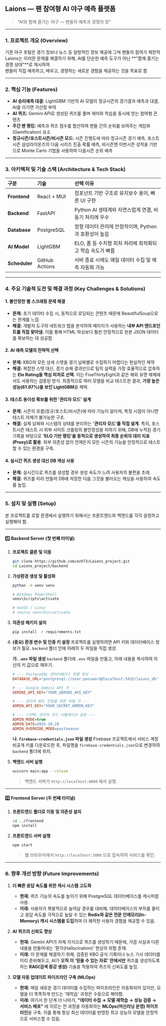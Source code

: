 ## Laions — 팬 참여형 AI 야구 예측 플랫폼

> "AI와 함께 즐기는 야구 — 팬들의 예측과 경쟁의 장"

-----

### 1\. 프로젝트 개요 (Overview)

기존 야구 포털은 경기 정보나 뉴스 등 일방적인 정보 제공에 그쳐 팬들의 참여가 제한적  
Laions는 이러한 문제를 해결하기 위해, AI를 단순한 예측 도구가 아닌 \*\*"함께 즐기는 경쟁 상대"\*\*로 제시하여   
팬들이 직접 예측하고, 배우고, 경쟁하는 새로운 경험을 제공하는 것을 목표로 함

-----

### 2\. 핵심 기능 (Features)

  * **AI 승리예측 대결:** LightGBM 기반의 AI 모델의 정규시즌의 경기결과 예측과 대결, AI를 이기면 가산점 부여
  * **AI 퀴즈:** Gemini API로 생성된 퀴즈를 풀며 재미와 학습을 동시에 얻는 참여형 콘텐츠
  * **주간 팬 랭킹:** 예측과 퀴즈 점수를 합산하여 팬들 간의 순위를 보여주는 게임화(Gamification) 요소
  * **정규시즌/포스트시즌/비시즌 모드:** 시즌 진행도에 따라 정규시즌 경기 예측, 포스트시즌 삼성라이온즈의 다음 시리즈 진출 확률 예측, 비시즌엔 이번시즌 성적을 기반으로 Monte Carlo 기법을 사용하여 다음시즌 순위 예측

-----

### 3\. 아키텍처 및 기술 스택 (Architecture & Tech Stack)

| 구분 | 기술 | 선택 이유 |
| :--- | :--- | :--- |
| **Frontend** | React + MUI | 컴포넌트 기반 구조로 유지보수 용이, 빠른 UI 구현 |
| **Backend** | FastAPI | Python AI 생태계와 자연스럽게 연결, 비동기 처리에 우수 |
| **Database** | PostgreSQL | 정형 데이터 관리에 안정적이며, Python과 호환성이 높음 |
| **AI Model** | LightGBM | ELO, 폼 등 수치형 피처 처리에 최적화되고 학습 속도가 빠름 |
| **Scheduler**| GitHub Actions | 서버 종료 시에도 매일 데이터 수집 및 예측 자동화 가능 |

-----

### 4\. 주요 기술적 도전 및 해결 과정 (Key Challenges & Solutions)

#### 1\. 불안정한 웹 스크래핑 문제 해결

  * **문제:** 초기 데이터 수집 시, 동적으로 로딩되는 콘텐츠 때문에 BeautifulSoup으로는 한계를 느낌
  * **해결:** 개발자 도구의 네트워크 탭을 분석하여 페이지가 사용하는 **내부 API 엔드포인트를 직접 찾아냄.** 이를 통해 HTML 파싱보다 훨씬 안정적으로 원본 JSON 데이터를 확보하는 데 성공함.

#### 2\. AI 예측 모델의 전략적 선택

  * **문제:** KBO의 모든 상세 스탯을 경기 날짜별로 수집하기 어렵다는 현실적인 제약
  * **해결:** 복잡한 스탯 대신, 경기 승패 결과만으로 팀의 실력을 가장 효율적으로 압축하는 **Elo Rating을 핵심 피처로 선택.** 이는 FiveThirtyEight과 같은 해외 유명 매체에서도 사용하는 검증된 방식. 최종적으로 여러 모델을 비교 테스트한 결과, **가장 높은 성능(61.97%)을 보인 LightGBM**을 채택.

#### 3\. 테스트 용이성 확보를 위한 '관리자 모드' 설계

* **문제:** 시즌의 흐름(정규/포스트/비시즌)에 따라 기능이 달라져, 특정 시점이 아니면 테스트 자체가 불가능한 구조.
* **해결:** 실제 날짜와 시스템의 상태를 분리하는 **'관리자 모드'를 직접 설계**. 특히, 포스트시즌 테스트 시 외부 사이트 크롤링의 불안정성을 피하기 위해, DB에 누적된 경기 기록을 바탕으로 **'ELO 기반 랭킹'을 동적으로 생성하여 최종 순위의 대리 지표(Proxy)로 활용**. 외부 의존성 없이 언제든지 모든 시즌의 기능을 안정적으로 테스트할 수 있는 환경을 구축.

  
#### 4\. 실시간 퀴즈 생성 대신 DB 캐싱 사용

  * **문제:** 실시간으로 퀴즈를 생성할 경우 생성 속도가 느려 사용자의 불편을 초래.
  * **해결:** 퀴즈를 미리 만들어 DB에 저장한 다음 그것을 불러오는 캐싱을 사용하여 속도를 높임.

-----

### 5. 설치 및 실행 (Setup)

본 프로젝트를 로컬 환경에서 실행하기 위해서는 프론트엔드와 백엔드를 각각 설정하고 실행해야 함.

---

#### **1️⃣ Backend Server (첫 번째 터미널)**

1.  **프로젝트 클론 및 이동**
    ```bash
    git clone https://github.com/ezh73/Laions_project.git   
    cd Laions_project/backend
    ```

2.  **가상환경 생성 및 활성화**
    ```bash
    python -m venv venv

    # Windows PowerShell
    venv\Scripts\activate

    # macOS / Linux
    # source venv/bin/activate
    ```

3.  **의존성 패키지 설치**
    ```bash
    pip install -r requirements.txt
    ```

4.  **(중요) 환경 변수 및 인증 키 설정**
    프로젝트를 실행하려면 API 키와 데이터베이스 정보가 필요. `backend` 폴더 안에 아래의 두 파일을 직접 생성.

    **가. `.env` 파일 생성**
    `backend` 폴더에 `.env` 파일을 만들고, 아래 내용을 복사하여 자신의 키 값으로 채우기.
    ```ini
    # --- PostgreSQL 데이터베이스 연결 정보 ---
    DATABASE_URL="postgresql://user:password@localhost:5432/laions_db"

    # --- Google Gemini API 키 ---
    GEMINI_API_KEY="YOUR_GEMINI_API_KEY"

    # --- 관리자 API 인증을 위한 비밀 키 ---
    ADMIN_API_KEY="YOUR_SECRET_ADMIN_KEY"

    # --- (선택) 관리자 모드 시뮬레이션 설정 ---
    ADMIN_MODE=true
    ADMIN_DATE=2025-10-29
    ADMIN_OVERRIDE_MODE=postseason
    ```

    **나. `firebase-credentials.json` 파일 생성**
    Firebase 프로젝트에서 서비스 계정 비공개 키를 다운로드한 후, 파일명을 `firebase-credentials.json`으로 변경하여 `backend` 폴더에 위치.

5.  **백엔드 서버 실행**
    ```bash
    uvicorn main:app --reload
    ```
    > 백엔드 서버가 `http://localhost:8000` 에서 실행.

---

#### **2️⃣ Frontend Server (두 번째 터미널)**

1.  **프론트엔드 폴더로 이동 및 의존성 설치**
    ```bash
    cd ../frontend  
    npm install
    ```

2.  **프론트엔드 서버 실행**
    ```bash
    npm start
    ```
    > 웹 브라우저에서 `http://localhost:3000` 으로 접속하여 서비스를 확인.

-----

### 6. 향후 개선 방향 (Future Improvements)

1.  **더 빠른 응답 속도를 위한 캐시 시스템 고도화**
    * **현재:** 퀴즈 기능의 속도를 높이기 위해 PostgreSQL 데이터베이스를 캐시처럼 사용.
    * **미래:** 사용자가 폭발적으로 늘어날 경우를 대비해, 데이터베이스의 부하를 줄이고 응답 속도를 극적으로 높일 수 있는 **Redis와 같은 전문 인메모리(In-Memory) 캐시 시스템을 도입**하여 더 쾌적한 사용자 경험을 제공할 수 있음.

2.  **AI 퀴즈의 신뢰도 향상**
    * **현재:** Gemini API가 자체 지식으로 퀴즈를 생성하기 때문에, 가끔 사실과 다른 내용을 만들어내는 '환각(Hallucination)' 현상의 위험 존재.
    * **미래:** 이 문제를 해결하기 위해, 검증된 KBO 공식 기록이나 뉴스 기사 데이터를 미리 준비해두고, AI가 **오직 이 '믿을 수 있는 자료' 안에서만** 퀴즈를 생성하도록 하는 **RAG(검색 증강 생성)** 기술을 적용하여 퀴즈의 신뢰도를 높임.

3.  **모델 자동 업데이트 파이프라인 구축 (MLOps)**
    * **현재:** 매일 새로운 경기 데이터를 수집하는 파이프라인은 자동화되어 있지만, 모델을 더 똑똑하게 만드는 '재학습' 과정은 수동으로 해야함.
    * **미래:** 여기서 한 단계 더 나아가, **"데이터 수집 → 모델 재학습 → 성능 검증 → 서비스 배포"** 에 이르는 전 과정을 자동화하는 **MLOps(머신러닝 운영) 파이프라인**을 구축. 이를 통해 항상 최신 데이터를 반영한 최고 성능의 모델을 안정적으로 서비스할 수 있음.
